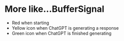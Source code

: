 # More like...BufferSignal
- Red when starting
- Yellow icon when ChatGPT is generating a response
- Green icon when ChatGPT is finished generating
